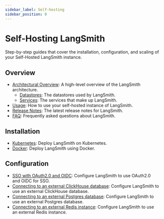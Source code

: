 ```yaml
---
sidebar_label: Self-hosting
sidebar_position: 0
---
```


# Self-Hosting LangSmith

Step-by-step guides that cover the installation, configuration, and scaling of your Self-Hosted LangSmith instance.

## Overview

- [Architectural Overview](./self_hosting/architectural_overview): A high-level overview of the LangSmith architecture.
  - [Datastores](./self_hosting/architectural_overview#datastores): The datastores used by LangSmith.
  - [Services](./self_hosting/architectural_overview#services): The services that make up LangSmith.
- [Usage](./self_hosting/usage): How to use your self-hosted instance of LangSmith.
- [Release Notes](./self_hosting/release_notes): The latest release notes for LangSmith.
- [FAQ](./self_hosting/faq): Frequently asked questions about LangSmith.

## Installation

- [Kubernetes](./self_hosting/kubernetes): Deploy LangSmith on Kubernetes.
- [Docker](./self_hosting/docker): Deploy LangSmith using Docker.

## Configuration

- [SSO with OAuth2.0 and OIDC](./self_hosting/configuration/sso): Configure LangSmith to use OAuth2.0 and OIDC for SSO.
- [Connecting to an external ClickHouse database](./self_hosting/configuration/external_clickhouse): Configure LangSmith to use an external ClickHouse database.
- [Connecting to an external Postgres database](./self_hosting/configuration/external_postgres): Configure LangSmith to use an external Postgres database.
- [Connecting to an external Redis instance](./self_hosting/configuration/external_redis): Configure LangSmith to use an external Redis instance.
